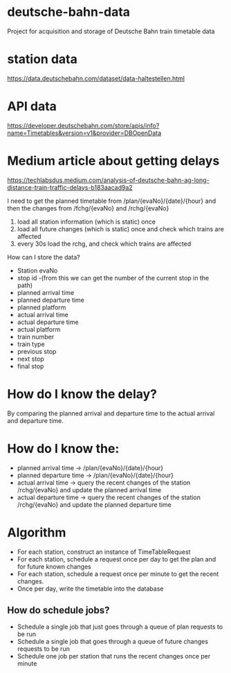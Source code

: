 # deutsche-bahn-data
Project for acquisition and storage of Deutsche Bahn train timetable data

# station data
https://data.deutschebahn.com/dataset/data-haltestellen.html

# API data
https://developer.deutschebahn.com/store/apis/info?name=Timetables&version=v1&provider=DBOpenData

# Medium article about getting delays
https://techlabsdus.medium.com/analysis-of-deutsche-bahn-ag-long-distance-train-traffic-delays-b183aacad9a2

I need to get the planned timetable from /plan/{evaNo}/{date}/{hour}
and then the changes from /fchg/{evaNo} and /rchg/{evaNo}

1. load all station information (which is static) once
2. load all future changes (which is static) once and check which trains are affected
3. every 30s load the rchg, and check which trains are affected

How can I store the data?
* Station evaNo
* stop id -(from this we can get the number of the current stop in the path)
* planned arrival time
* planned departure time
* planned platform
* actual arrival time
* actual departure time
* actual platform
* train number
* train type
* previous stop
* next stop
* final stop

# How do I know the delay?
By comparing the planned arrival and departure time to the actual arrival and departure time.

# How do I know the:
* planned arrival time -> /plan/{evaNo}/{date}/{hour}
* planned departure time -> /plan/{evaNo}/{date}/{hour}
* actual arrival time -> query the recent changes of the station /rchg/{evaNo} and update the planned arrival time
* actual departure time ->  query the recent changes of the station /rchg/{evaNo} and update the planned departure time

# Algorithm
* For each station, construct an instance of TimeTableRequest
* For each station, schedule a request once per day to get the plan and for future known changes
* For each station, schedule a request once per minute to get the recent changes.
* Once per day, write the timetable into the database

## How do schedule jobs? 
* Schedule a single job that just goes through a queue of plan requests to be run
* Schedule a single job that goes through a queue of future changes requests to be run
* Schedule one job per station that runs the recent changes once per minute
